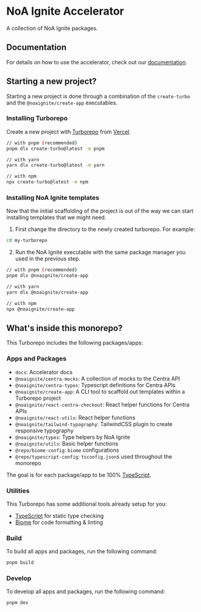 # NoA Ignite Accelerator

A collection of NoA Ignite packages.

## Documentation

For details on how to use the accelerator, check out our [documentation](https://noaignite.dev/).

## Starting a new project?

Starting a new project is done through a combination of the `create-turbo` and the `@noaignite/create-app` executables.

### Installing Turborepo

Create a new project with [Turborepo](https://turbo.build/) from [Vercel](https://vercel.com/).

```bash
// with pnpm (recommended)
pnpm dlx create-turbo@latest -m pnpm

// with yarn
yarn dlx create-turbo@latest -m yarn

// with npm
npx create-turbo@latest -m npm
```

### Installing NoA Ignite templates

Now that the initial scaffolding of the project is out of the way we can start installing templates that we might need.

1. First change the directory to the newly created turborepo. For example:

```bash
cd my-turborepo
```

2. Run the NoA Ignite executable with the same package manager you used in the previous step.

```bash
// with pnpm (recommended)
pnpm dlx @noaignite/create-app

// with yarn
yarn dlx @noaignite/create-app

// with npm
npx @noaignite/create-app
```

## What's inside this monorepo?

This Turborepo includes the following packages/apps:

### Apps and Packages

- `docs`: Accelerator docs
- `@noaignite/centra-mocks`: A collection of mocks to the Centra API
- `@noaignite/centra-types`: Typescript definitions for Centra APIs
- `@noaignite/create-app`: A CLI tool to scaffold out templates within a Turborepo project
- `@noaignite/react-centra-checkout`: React helper functions for Centra APIs
- `@noaignite/react-utils`: React helper functions
- `@noaignite/tailwind-typography`: TailwindCSS plugin to create responsive typography
- `@noaignite/types`: Type helpers by NoA Ignite
- `@noaignite/utils`: Basic helper functions
- `@repo/biome-config`: `biome` configurations
- `@repo/typescript-config`: `tsconfig.json`s used throughout the monorepo

The goal is for each package/app to be 100% [TypeScript](https://www.typescriptlang.org/).

### Utilities

This Turborepo has some additional tools already setup for you:

- [TypeScript](https://www.typescriptlang.org/) for static type checking
- [Biome](https://biomejs.dev) for code formatting & linting

### Build

To build all apps and packages, run the following command:

```sh
pnpm build
```

### Develop

To develop all apps and packages, run the following command:

```
pnpm dev
```
